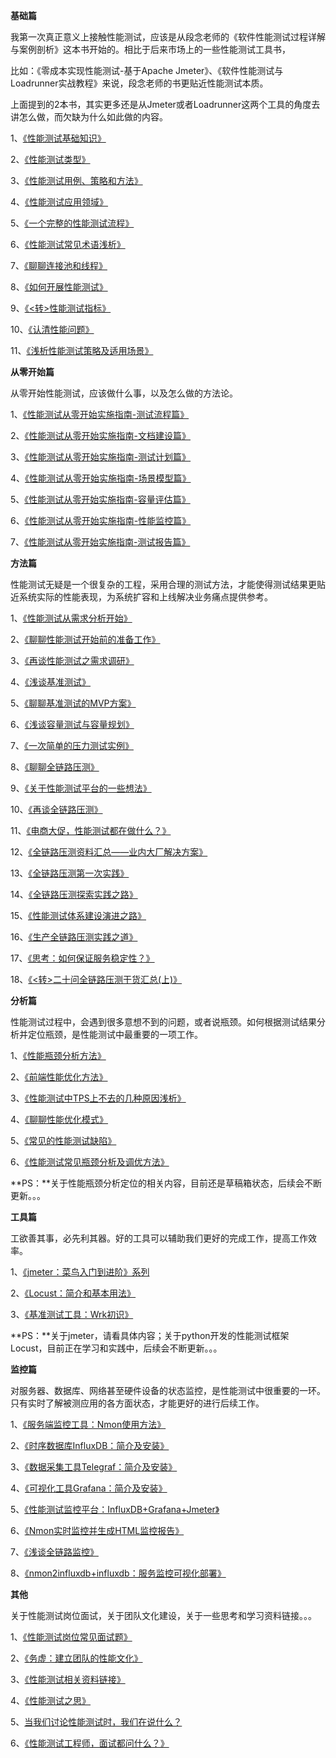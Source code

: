 **基础篇**

我第一次真正意义上接触性能测试，应该是从段念老师的《软件性能测试过程详解与案例剖析》这本书开始的。相比于后来市场上的一些性能测试工具书，

比如：《零成本实现性能测试-基于Apache Jmeter》、《软件性能测试与Loadrunner实战教程》来说，段念老师的书更贴近性能测试本质。

上面提到的2本书，其实更多还是从Jmeter或者Loadrunner这两个工具的角度去讲怎么做，而欠缺为什么如此做的内容。

1、[《性能测试基础知识》](https://www.cnblogs.com/imyalost/p/5640818.html)

2、[《性能测试类型》](https://www.cnblogs.com/imyalost/p/5653342.html)

3、[《性能测试用例、策略和方法》](https://www.cnblogs.com/imyalost/p/6274885.html)

4、[《性能测试应用领域》](https://www.cnblogs.com/imyalost/p/6822511.html)

5、[《一个完整的性能测试流程》](https://www.cnblogs.com/imyalost/p/6854479.html)

6、[《性能测试常见术语浅析》](https://www.cnblogs.com/imyalost/p/7117320.html)

7、[《聊聊连接池和线程》](https://www.cnblogs.com/imyalost/p/7189455.html)

8、[《如何开展性能测试》](https://www.cnblogs.com/imyalost/p/7554450.html)

9、[《<转>性能测试指标》](https://www.cnblogs.com/imyalost/p/7821969.html)

10、[《认清性能问题》](https://www.cnblogs.com/imyalost/p/8076230.html)

11、[《浅析性能测试策略及适用场景》](https://www.cnblogs.com/imyalost/p/11204522.html)

 

**从零开始篇**

从零开始性能测试，应该做什么事，以及怎么做的方法论。

1、[《性能测试从零开始实施指南-测试流程篇》](https://www.cnblogs.com/imyalost/p/10753280.html)

2、[《性能测试从零开始实施指南-文档建设篇》](https://www.cnblogs.com/imyalost/p/10805699.html)

3、[《性能测试从零开始实施指南-测试计划篇》](https://www.cnblogs.com/imyalost/p/11312376.html)

4、[《性能测试从零开始实施指南-场景模型篇》](https://www.cnblogs.com/imyalost/p/11415691.html)

5、[《性能测试从零开始实施指南-容量评估篇》](https://www.cnblogs.com/imyalost/p/11623716.html)

6、[《性能测试从零开始实施指南-性能监控篇》](https://www.cnblogs.com/imyalost/p/10993598.html)

7、[《性能测试从零开始实施指南-测试报告篇》](https://www.cnblogs.com/imyalost/p/10993600.html)

 

**方法篇**

性能测试无疑是一个很复杂的工程，采用合理的测试方法，才能使得测试结果更贴近系统实际的性能表现，为系统扩容和上线解决业务痛点提供参考。

1、[《性能测试从需求分析开始》](https://www.cnblogs.com/imyalost/p/8956808.html)

2、[《聊聊性能测试开始前的准备工作》](https://www.cnblogs.com/imyalost/p/9557741.html)

3、[《再谈性能测试之需求调研》](https://www.cnblogs.com/imyalost/p/9941938.html)

4、[《浅谈基准测试》](https://www.cnblogs.com/imyalost/p/9630843.html)

5、[《聊聊基准测试的MVP方案》](https://www.cnblogs.com/imyalost/p/9695023.html)

6、[《浅谈容量测试与容量规划》](https://www.cnblogs.com/imyalost/p/9630846.html)

7、[《一次简单的压力测试实例》](https://www.cnblogs.com/imyalost/p/7733386.html)

8、[《聊聊全链路压测》](https://www.cnblogs.com/imyalost/p/8439910.html)

9、[《关于性能测试平台的一些想法》](https://www.cnblogs.com/imyalost/p/9508455.html)

10、[《再谈全链路压测》](https://www.cnblogs.com/imyalost/p/10525766.html)

11、[《电商大促，性能测试都在做什么？》](https://www.cnblogs.com/imyalost/p/11044709.html)

12、[《全链路压测资料汇总——业内大厂解决方案》](https://www.cnblogs.com/imyalost/p/12004026.html)

13、[《全链路压测第一次实践》](https://www.cnblogs.com/imyalost/p/11811142.html)

14、[《全链路压测探索实践之路》](https://www.cnblogs.com/imyalost/p/12524078.html)

15、[《性能测试体系建设演进之路》](https://www.cnblogs.com/imyalost/p/12761417.html)

16、[《生产全链路压测实践之道》](https://www.cnblogs.com/imyalost/p/13236978.html)

17、[《思考：如何保证服务稳定性？》 ](https://www.cnblogs.com/imyalost/p/12952930.html)

18、[《<转>](https://www.cnblogs.com/imyalost/p/13361167.html)[二十问全链路压测干货汇总(上)》](https://www.cnblogs.com/imyalost/p/13361167.html)

 

**分析篇**

性能测试过程中，会遇到很多意想不到的问题，或者说瓶颈。如何根据测试结果分析并定位瓶颈，是性能测试中最重要的一项工作。

1、[《性能瓶颈分析方法》](https://www.cnblogs.com/imyalost/p/6833307.html)

2、[《前端性能优化方法》](https://www.cnblogs.com/imyalost/p/6843622.html)

3、[《性能测试中TPS上不去的几种原因浅析》](https://www.cnblogs.com/imyalost/p/8309468.html)

4、[《聊聊性能优化模式》](https://www.cnblogs.com/imyalost/p/9123851.html)

5、[《常见的性能测试缺陷》](https://www.cnblogs.com/imyalost/p/9611566.html)

6、[《性能测试常见瓶颈分析及调优方法》](https://www.cnblogs.com/imyalost/p/10850811.html)

**PS：**关于性能瓶颈分析定位的相关内容，目前还是草稿箱状态，后续会不断更新。。。

 

**工具篇**

工欲善其事，必先利其器。好的工具可以辅助我们更好的完成工作，提高工作效率。

1、[《jmeter：菜鸟入门到进阶》系列](https://www.cnblogs.com/imyalost/p/7062784.html)

2、[《Locust：简介和基本用法》](https://www.cnblogs.com/imyalost/p/9758189.html)

3、[《基准测试工具：Wrk初识》](https://www.cnblogs.com/imyalost/p/11405797.html)

**PS：**关于jmeter，请看具体内容；关于python开发的性能测试框架Locust，目前正在学习和实践中，后续会不断更新。。。

 

**监控篇**

对服务器、数据库、网络甚至硬件设备的状态监控，是性能测试中很重要的一环。只有实时了解被测应用的各方面状态，才能更好的进行后续工作。

1、[《服务端监控工具：Nmon使用方法》](https://www.cnblogs.com/imyalost/p/9689213.html)

2、[《时序数据库InfluxDB：简介及安装》](https://www.cnblogs.com/imyalost/p/9689209.html)

3、[《数据采集工具Telegraf：简介及安装》](https://www.cnblogs.com/imyalost/p/9873621.html)

4、[《可视化工具Grafana：简介及安装》](https://www.cnblogs.com/imyalost/p/9873641.html)

5、[《性能测试监控平台：InfluxDB+Grafana+Jmeter》](https://www.cnblogs.com/imyalost/p/9873648.html)

6、[《Nmon实时监控并生成HTML监控报告》](https://www.cnblogs.com/imyalost/p/9823180.html)

7、[《浅谈全链路监控》](https://www.cnblogs.com/imyalost/p/10941216.html)

8、[《nmon2influxdb+influxdb：服务监控可视化部署》](https://www.cnblogs.com/imyalost/p/11101962.html)

 

**其他**

关于性能测试岗位面试，关于团队文化建设，关于一些思考和学习资料链接。。。

1、[《性能测试岗位常见面试题》](https://www.cnblogs.com/imyalost/p/9249159.html)

2、[《务虚：建立团队的性能文化》](https://www.cnblogs.com/imyalost/p/9649685.html)

3、[《性能测试相关资料链接》](https://www.cnblogs.com/imyalost/p/8641983.html)

4、[《性能测试之思》](https://www.cnblogs.com/imyalost/p/9912382.html)

5、[当我们讨论性能测试时，我们在说什么？](https://www.cnblogs.com/imyalost/p/10353954.html)

6、[《性能测试工程师，面试都问什么？》](https://www.cnblogs.com/imyalost/p/11306274.html)